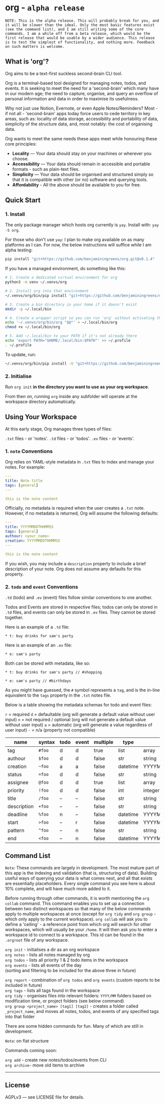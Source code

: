 # org - `alpha release`

`NOTE: This is the alpha release. This will probably break for you, and it will be slower than the ideal. Only the most basic features exist (see the command list), and I am still writing some of the core commands. I am a while off from a beta release, which would be the first release that would be usable by a wider audience. This release is to test the simplest of functionality, and nothing more. Feedback on such matters is welcome.`

## What is 'org'?

Org aims to be a text-first suckless second-brain CLI tool.

Org is a terminal-based tool designed for managing notes, todos, and events. It is seeking to meet the need for a 'second-brain' which many have in our modern age; the need to capture, organise, and query an overflow of personal information and data in order to maximise its usefulness.

Why not just use Notion, Evernote, or even Apple Notes/Reminders? Most - if not all - 'second-brain' apps today force users to cede territory in key areas, such as: locality of data storage, accessibility and portability of data, simplicity of the structure data, and, most notably: the cost of organising data.

Org wants to meet the same needs these apps meet while honouring these core principles:

- **Locality** — Your data should stay on your machines or wherever you choose.
- **Accessibility** — Your data should remain in accessible and portable formats - such as plain-text files.
- **Simplicity** — Your data should be organised and structured simply so that it is compatible with other (or no) software and querying tools.
- **Affordability** - All the above should be available to you for free.

## Quick Start

### 1. Install

The only package manager which hosts org currently is `yay`. Install with: `yay -S org`.

For those who don't use `yay`: I plan to make org available on as many platforms as I can. For now, the below instructions will suffice while I am alpha testing:

```bash
pip install "git+https://github.com/benjaminingreens/org.git@v0.1.4"
```

If you have a managed environment, do something like this:

```bash
# 1. Create a dedicated virtual environment for org
python3 -m venv ~/.venvs/org

# 2. Install org into that environment
~/.venvs/org/bin/pip install "git+https://github.com/benjaminingreens/org.git@v0.1.4"

# 3. Create a bin directory in your home if it doesn't exist
mkdir -p ~/.local/bin

# 4. Create a wrapper script so you can run 'org' without activating the venv
echo '~/.venvs/org/bin/org "$@"' > ~/.local/bin/org
chmod +x ~/.local/bin/org

# 5. Add ~/.local/bin to your PATH if it's not already there
echo 'export PATH="$HOME/.local/bin:$PATH"' >> ~/.profile
. ~/.profile
```

To update, run:
```bash
~/.venvs/org/bin/pip install -U "git+https://github.com/benjaminingreens/org.git@v0.1.4"
```

### 2. Initialise

Run `org init` **in the directory you want to use as your org workspace**.

From then on, running `org` inside any subfolder will operate at the workspace directory automatically.

## Using Your Workspace

At this early stage, Org manages three types of files:

`.txt` files - or 'notes'.
`.td` files - or 'todos'.
`.ev` files - or 'events'.

### 1. `note` Conventions

Org relies on YAML-style metadata in `.txt` files to index and manage your notes. For example:

```YAML
---
title: Note title
tags: [general]
---

this is the note content
```

Officially, no metadata is required when the user creates a `.txt` note. However, if no metadata is returned, Org will assume the following defaults:

```YAML
---
title: YYYYMMDDTHHMMSS
tags: [general]
authour: <your_name>
creation: YYYYMMDDTHHMMSS
---

this is the note content
```

If you wish, you may include a `description` property to include a brief description of your note. Org does not assume any defaults for this property.

### 2. `todo` and `event` Conventions

`.td` (todo) and `.ev` (event) files follow similar conventions to one another.

Todos and Events are stored in respective files; todos can only be stored in `.td` files, and events can only be stored in `.ev` files. They cannot be stored together.

Here is an example of a `.td` file:
```td
* t: buy drinks for sam's party
```

Here is an example of an `.ev` file:
```ev
* e: sam's party
```

Both can be stored with metadata, like so:

```td
* t: buy drinks for sam's party // #shopping
```

```ev
* e: sam's party // #birthdays
```

As you might have guessed, the `#` symbol represents a `tag`, and is the in-line equivalent to the `tags` property in the `.txt` notes file.

Below is a table showing the metadata schemas for todo and event files:

`r` = required
`d` = defaultable (org will generate a default value without user input)
`n` = not required / optional (org will not generate a default value without user input)
`a` = automatic (org will generate a value regardless of user input)
`-` = n/a (property not compatible)

| name        | syntax  | todo | event | multiple | type     | format          |
|-------------|---------|------|-------|----------|----------|-----------------|
| tag         | `#foo`  | d    | d     | true     | list     | array           |
| authour     | `$foo`  | d    | d     | false    | str      | string          |
| creation    | `~foo`  | a    | a     | false    | datetime | YYYYMMDDTHHMMSS |
| status      | `=foo`  | d    | d     | false    | str      | string          |
| assignee    | `@foo`  | d    | d     | true     | list     | array           |
| priority    | `!foo`  | d    | d     | false    | int      | integer         |
| title       | `/foo`  | –    | –     | false    | str      | string          |
| description | `+foo`  | –    | –     | false    | str      | string          |
| deadline    | `%foo`  | n    | –     | false    | datetime | YYYYMMDDTHHMMSS |
| start       | `>foo`  | –    | r     | false    | datetime | YYYYMMDDTHHMMSS |
| pattern     | `^foo`  | –    | n     | false    | str      | string          |
| end         | `<foo`  | –    | n     | false    | datetime | YYYYMMDDTHHMMSS |

## Command List

`Note`: These commands are largely in development. The most mature part of this app is the indexing and validation (that is, structuring of data). Building useful ways of querying your data is what comes next, and all that exists are essentially placeholders. Every single command you see here is about 10% complete, and will have much more added to it.

Before running through other commands, it is worth mentioning the `org collab` command. This command enables you to set up a connection between two distinct workspaces so that many of the below commands apply to multiple workspaces at once (except for `org tidy` and `org group` - which only apply to the current workspace). `org collab` will ask you to define a 'ceiling' - a reference point from which org will search for other workspaces, which will usually be your `/home`. It will then ask you to enter a workspace id to connect to a workspace. This id can be found in the `.orgroot` file of any workspace.

`org init` - initialises a dir as an org workspace  
`org notes` - lists all notes managed by org  
`org todos` - lists all priority 1 & 2 todo items in the workspace  
`org events` - lists all events of the day  
(sorting and filtering to be included for the above three in future)  

`org report` - combination of `org todos` and `org events` (custom reports to be included in future)  
`org tags` - lists all tags found in the workspace  
`org tidy` - organises files into relevant folders: `YYYY/MM` folders based on modification time, or project folders (see below command)  
`org group <project_name> [tag1] [tag2]` - creates a folder called `_project_name`, and moves all notes, todos, and events of any specified tags into that folder

There are some hidden commands for fun. Many of which are still in development.

`Note`: on flat structure

Commands coming soon:

`org add` - create new notes/todos/events from CLI  
`org archive`- move old items to archive

---

## License

AGPLv3 — see LICENSE file for details.
